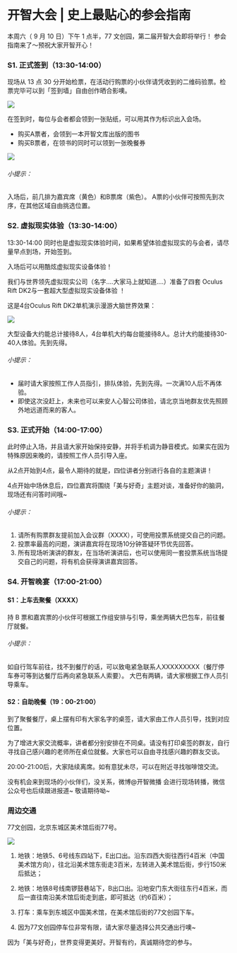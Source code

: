 # 开智大会 | 史上最贴心的参会指南

本周六（ 9 月 10 日）下午 1 点半，77 文创园，第二届开智大会即将举行！
参会指南来了～预祝大家开智开心！

### S1. 正式签到（13:30-14:00）

现场从 13 点 30 分开始检票，在活动行购票的小伙伴请凭收到的二维码验票。检票完毕可以到「签到墙」自由创作晒合影噢。

![](http://note.youdao.com/yws/public/resource/28178191341a57ed10066b5654fd9085/xmlnote/802D8BAC4FCA42B68AC64886E9B2C191/48513)

在签到时，每位与会者都会领到一张贴纸，可以用其作为标识出入会场。

 - 购买A票者，会领到一本开智文库出版的图书
 - 购买B票者，在领书的同时可以领到一张晚餐券

![](http://note.youdao.com/yws/public/resource/28178191341a57ed10066b5654fd9085/xmlnote/B45826A8A03243719A9B36B7D7C9BCE4/48512)

###### 小提示：
入场后，前几排为嘉宾席（黄色）和B票席（紫色）。
A票的小伙伴可按照先到次序，在其他区域自由挑选位置。


### S2. 虚拟现实体验（13:30-14:00）

13:30-14:00 同时也是虚拟现实体验时间，如果希望体验虚拟现实的与会者，请尽量早点到场，开始签到。

入场后可以用酷炫虚拟现实设备体验！

我们与世界领先虚拟现实公司（名字....大家马上就知道....）准备了四套 Oculus Rift DK2与一套超大型虚拟现实设备体验 ！

这是4台Oculus Rift DK2单机演示漫游大脑世界效果：

![](http://note.youdao.com/yws/public/resource/28178191341a57ed10066b5654fd9085/xmlnote/FBA0146D193D4B6A8D80FA5AB193ADCF/48511)

大型设备大约能总计接待8人，4台单机大约每台能接待8人。总计大约能接待30-40人体验。先到先得。

###### 小提示：

- 届时请大家按照工作人员指引，排队体验，先到先得。一次满10人后不再体验。
- 即使这次没赶上，未来也可以来安人心智公司体验，请北京当地群友优先照顾外地远道而来的客人。

### S3. 正式开始（14:00-17:00）

此时停止入场，并且请大家开始保持安静，并将手机调为静音模式。如果实在因为特殊原因来晚的，请按照工作人员引导入座。

从2点开始到4点，最令人期待的就是，四位讲者分别进行各自的主题演讲！

4点开始中场休息后，四位嘉宾将围绕「美与好奇」主题对谈，准备好你的脑洞，现场还有问答时间哦~

###### 小提示：

1. 请所有购票群友提前加入会议群（XXXX），可使用投票系统提交自己的问题。
2. 投票率最高的问题，演讲嘉宾将在现场10分钟答疑环节优先回答。
3. 所有现场听演讲的群友，在当场听演讲后，也可以使用同一套投票系统当场提交自己的问题，将有机会获得演讲嘉宾回答。

### S4. 开智晚宴（17:00-21:00）

#### S1：上车去聚餐（XXXX）

持 B 票和嘉宾票的小伙伴可根据工作组安排与引导，乘坐两辆大巴包车，前往餐厅就餐。

###### 小提示：

如自行驾车前往，找不到餐厅的话，可以致电紧急联系人XXXXXXXXX（餐厅停车券可等到达餐厅后再向紧急联系人索要）。
大巴有两辆，请大家根据工作人员引导乘车。

#### S2：自助晚餐（19：00-21:00）

到了聚餐餐厅，桌上摆有印有大家名字的桌签，请大家由工作人员引导，找到对应位置。

为了增进大家交流概率，讲者都分别安排在不同桌。请没有打印桌签的群友，自行寻找自己感兴趣的老师所在桌位就餐。大家也可以自由寻找感兴趣的群友交谈。

20:00-21:00后，大家陆续离席。如有意犹未尽，可以在附近寻找咖啡馆交流。

没有机会来到现场的小伙伴们，没关系，微博@开智微播 会进行现场转播，微信公众号也后续跟进报道~ 敬请期待呦~

### 周边交通

77文创园，北京东城区美术馆后街77号。

![](http://note.youdao.com/yws/public/resource/28178191341a57ed10066b5654fd9085/xmlnote/D936BFE849C44F05930A42C37482D0E3/48509)

1. 地铁：地铁5、6号线东四站下，E出口出。沿东四西大街往西行4百米（中国美术馆方向），往北沿美术馆东街走3百米，左转进入美术馆后街，步行150米后抵达；

2. 地铁：地铁8号线南锣鼓巷站下，B出口出。沿地安门东大街往东行4百米，而后一直往南沿美术馆后街走到底，即可抵达（约6百米）；

3. 打车：乘车到东城区中国美术馆，在美术馆后街的77文创园下车。

4. 因为77文创园停车位非常有限，请大家尽量选择公共交通出行噢~


因为「美与好奇」，世界变得更美好。开智有约，真诚期待您的参与。


